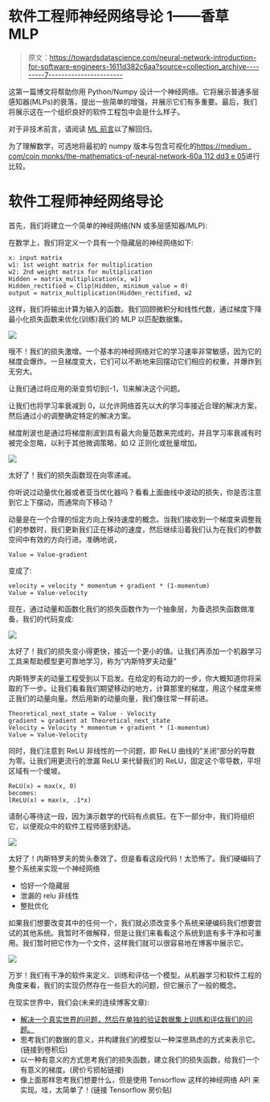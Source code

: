# 软件工程师神经网络导论 1——香草 MLP

> 原文：<https://towardsdatascience.com/neural-network-introduction-for-software-engineers-1611d382c6aa?source=collection_archive---------7----------------------->

这第一篇博文将帮助你用 Python/Numpy 设计一个神经网络。它将展示普通多层感知器(MLPs)的衰落，提出一些简单的增强，并展示它们有多重要。最后，我们将展示这在一个组织良好的软件工程包中会是什么样子。

对于非技术前言，请阅读 [ML 前言](https://medium.com/@leetandata/machine-learning-preface-ba69bca4701d)以了解回归。

为了理解数学，可选地将最初的 numpy 版本与包含可视化的[https://medium . com/coin monks/the-mathematics-of-neural-network-60a 112 dd3 e 05](https://medium.com/coinmonks/the-mathematics-of-neural-network-60a112dd3e05)进行比较。

# 软件工程师神经网络导论

首先，我们将建立一个简单的神经网络(NN 或多层感知器/MLP):

在数学上，我们将定义一个具有一个隐藏层的神经网络如下:

```
x: input matrix
w1: 1st weight matrix for multiplication
w2: 2nd weight matrix for multiplication
Hidden = matrix_multiplication(x, w1)
Hidden_rectified = Clip(Hidden, minimum_value = 0)
output = matrix_multiplication(Hidden_rectified, w2
```

这样，我们将输出计算为输入的函数。我们回顾微积分和线性代数，通过梯度下降最小化损失函数来优化(训练)我们的 MLP 以匹配数据集。

![](img/7dcd3a791cd4962456e5db143febe773.png)

哦不！我们的损失激增。一个基本的神经网络对它的学习速率非常敏感，因为它的梯度会爆炸。一旦梯度变大，它们可以不断地来回摆动它们相应的权重，并爆炸到无穷大。

让我们通过将应用的渐变剪切到[-1，1]来解决这个问题。

让我们也将学习率衰减到 0，以允许网络首先以大的学习率接近合理的解决方案，然后通过小的调整确定特定的解决方案。

梯度削波也是通过将梯度削波到具有最大向量范数来完成的，并且学习率衰减有时被完全忽略，以利于其他微调策略，如 l2 正则化或批量增加。

![](img/76e6f97927ba6d70576748977c6828c1.png)

太好了！我们的损失函数现在向零递减。

你听说过动量优化器或者亚当优化器吗？看看上面曲线中波动的损失，你是否注意到它上下摆动，而通常向下移动？

动量是在一个合理的恒定方向上保持速度的概念。当我们接收到一个梯度来调整我们的参数时，我们更新我们正在移动的速度，然后继续沿着我们认为在我们的参数空间中有效的方向行进。准确地说，

```
Value = Value-gradient
```

变成了:

```
velocity = velocity * momentum + gradient * (1-momentum)
Value = Value-velocity
```

现在，通过动量和函数化我们的损失函数作为一个抽象层，为备选损失函数做准备，我们的代码变成:

![](img/18421e429cf7d25bfa494fdd72a355ee.png)

太好了！我们的损失变小得更快，接近一个更小的值。让我们再添加一个机器学习工具来帮助模型更可靠地学习，称为“内斯特罗夫动量”

内斯特罗夫的动量工程受到以下启发。在给定的有动力的一步，你大概知道你将采取的下一步。让我们看看我们期望移动的地方，计算那里的梯度，用这个梯度来修正我们的动量向量。然后用新的动量向量，我们像往常一样前进。

```
Theoretical_next_state = Value - Velocity
gradient = gradient at Theoretical_next_state
Velocity = Velocity * momentum + gradient * (1-momentum)
Value = Value-Velocity
```

同时，我们注意到 ReLU 非线性的一个问题，即 ReLU 曲线的“关闭”部分的导数为零。让我们用更流行的泄漏 ReLU 来代替我们的 ReLU，固定这个零导数，平坦区域有一个缓坡。

```
ReLU(x) = max(x, 0)
becomes:
lReLU(x) = max(x, .1*x)
```

请耐心等待这一段，因为演示数学的代码有点疯狂。在下一部分中，我们将组织它，以便观众中的软件工程师感到舒适。

![](img/e33d34cf941d21d6bb0e989392cb664a.png)

太好了！内斯特罗夫的势头奏效了。但是看看这段代码！太恐怖了。我们硬编码了整个系统来实现一个神经网络

*   恰好一个隐藏层
*   泄漏的 relu 非线性
*   整批优化

如果我们想要改变其中的任何一个，我们就必须改变多个系统来硬编码我们想要尝试的其他系统。我暂时不做解释，但是让我们来看看这个系统到底有多干净和可重用。我们暂时把它作为一个文件，这样我们就可以很容易地在博客中展示它。

![](img/8847100efabcba4783a1cf3faad43974.png)

万岁！我们有干净的软件来定义、训练和评估一个模型。从机器学习和软件工程的角度来看，我们的实现仍然存在一些巨大的问题，但它展示了一般的概念。

在现实世界中，我们会(未来的连续博客文章):

*   [解决一个真实世界的问题，然后在单独的验证数据集上训练和评估我们的问题。](https://medium.com/@leetandata/neural-network-for-software-engineers-2-mini-batch-training-and-validation-46ee0a1269a0)
*   思考我们的数据的意义，并构建我们的模型以一种深思熟虑的方式来表示它。(链接到卷积后)
*   以一种有意义的方式思考我们的损失函数，建立我们的损失函数，给我们一个有意义的梯度。(房价亏损帖链接)
*   像上面那样思考我们想要什么，但是使用 Tensorflow 这样的神经网络 API 来实现。哇，太简单了！(链接 Tensorflow 房价贴)